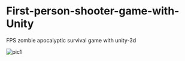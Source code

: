 # First-person-shooter-game-with-Unity
FPS zombie apocalyptic survival game with unity-3d

![pic1](https://github.com/ramirak/First-person-shooter-game-with-Unity/blob/master/Screenshots/Screenshot%202022-01-23%20111849.png)
